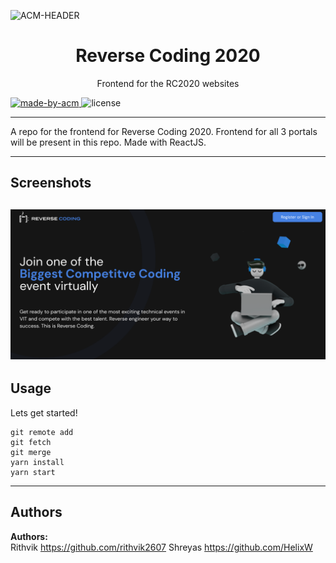 ![ACM-HEADER](https://user-images.githubusercontent.com/14032427/92643737-e6252e00-f2ff-11ea-8a51-1f1b69caba9f.png)

<h1 align="center"> Reverse Coding 2020 </h1>

<p align="center"> 
Frontend for the RC2020 websites
</p>

<p>
  <a href="https://acmvit.in/" target="_blank">
    <img alt="made-by-acm" src="https://img.shields.io/badge/MADE%20BY-ACM%20VIT-blue?style=for-the-badge" />
  </a>
    <!-- Uncomment the below line to add the license badge. Make sure the right license badge is reflected. -->
    <img alt="license" src="https://img.shields.io/badge/License-MIT-green.svg?style=for-the-badge" />
    <!-- forks/stars/tech stack in the form of badges from https://shields.io/ -->
</p>

---

A repo for the frontend for Reverse Coding 2020. Frontend for all 3 portals will be present in this repo. Made with ReactJS.

---

## Screenshots

<!-- Add one screenshot of your project (max height: 1000px, max size: 1mb) 'if applicable' under assets folder in root of your project ![sceenshot](assets/<name of image>) -->
<!-- if your project has multiple pictures , merge them into one image using a tool similar to figma -->
![screenshot](https://github.com/rithvik2607/RC2020Frontend/blob/master/build/rc.png)
---

## Usage
<!-- How To, Features, Installation etc. as subheadings in this section. example-->

Lets get started!
```console
git remote add
git fetch
git merge
yarn install
yarn start
```

---

## Authors

**Authors:** <!-- [author1's name](link to their github profile), [author2's name](link to their github profile) .. -->  
Rithvik https://github.com/rithvik2607
Shreyas https://github.com/HelixW
